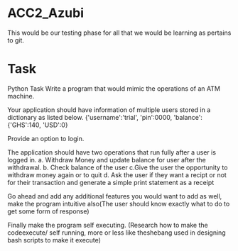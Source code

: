 # ACC2_Azubi

This would be our testing phase for all that we would be learning as pertains to git.

# Task
Python Task Write a program that would mimic the operations of an ATM machine.

Your application should have information of multiple users stored in a dictionary as listed below.
{'username':'trial', 'pin':0000, 'balance':{'GHS':140, 'USD':0}

Provide an option to login.

The application should have two operations that run fully after a user is logged in. a. Withdraw Money and update balance for user after the withdrawal. b. Check balance of the user c.Give the user the opportunity to withdraw money again or to quit d. Ask the user if they want a recipt or not for their transaction and generate a simple print statement as a receipt

Go ahead and add any additional features you would want to add as well, make the program intuitive also(The user should know exactly what to do to get some form of response)

Finally make the program self executing. (Research how to make the codeexecute/ self running, more or less like theshebang used in designing bash scripts to make it execute)